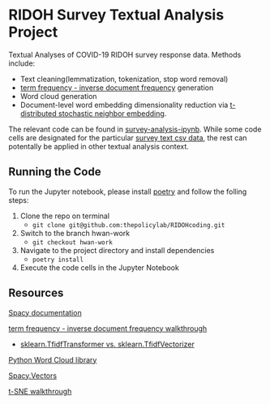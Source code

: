 # RIDOH Survey Textual Analysis Project

Textual Analyses of COVID-19 RIDOH survey response data. Methods include:
- Text cleaning(lemmatization, tokenization, stop word removal)
- [term frequency - inverse document frequency](https://en.wikipedia.org/wiki/Tf%E2%80%93idf) generation
- Word cloud generation
- Document-level word embedding dimensionality reduction via [t-distributed stochastic neighbor embedding](https://en.wikipedia.org/wiki/T-distributed_stochastic_neighbor_embedding). 

The relevant code can be found in [survey-analysis-ipynb](https://github.com/thepolicylab/RIDOHcoding/blob/hwan-work/survey-text-analysis.ipynb). While some code cells are designated for the particular [survey text csv data](https://github.com/thepolicylab/RIDOHcoding/tree/hwan-work/data), the rest can potentally be applied in other textual analysis context. 


## Running the Code

To run the Jupyter notebook, please install [poetry](https://python-poetry.org/docs/#osx--linux--bashonwindows-install-instructions) and follow the folling steps:

1. Clone the repo on terminal
    - `git clone git@github.com:thepolicylab/RIDOHcoding.git`
2. Switch to the branch hwan-work
    - `git checkout hwan-work`
3. Navigate to the project directory and install dependencies
    - `poetry install`
4. Execute the code cells in the Jupyter Notebook

## Resources

[Spacy documentation](https://spacy.io/)

[term frequency - inverse document frequency walkthrough](https://towardsdatascience.com/lovecraft-with-natural-language-processing-part-3-tf-idf-vectors-8c2d4df98621)
- [sklearn.TfidfTransformer vs. sklearn.TfidfVectorizer](https://kavita-ganesan.com/tfidftransformer-tfidfvectorizer-usage-differences/#.Ynlu5RPMJQI)

[Python Word Cloud library](https://peekaboo-vision.blogspot.com/2012/11/a-wordcloud-in-python.html)

[Spacy.Vectors](https://spacy.io/api/vectors)

[t-SNE walkthrough](https://danielmuellerkomorowska.com/2021/01/05/introduction-to-t-sne-in-python-with-scikit-learn/)



